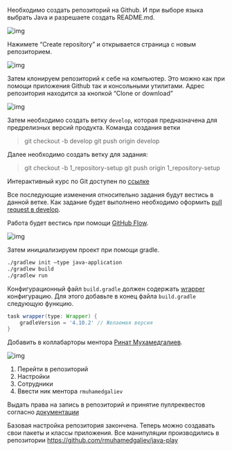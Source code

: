 Необходимо создать репозиторий на Github. И при выборе языка выбрать Java и разрешаете создать README.md.


![img](https://media.githubusercontent.com/media/rmuhamedgaliev-mkdev/quest-static/master/s_3A115BA58734691B1302BD91AB4772A86C50A833094189F3EF82362B5514A161_1519463776248_Create%2Ba%2BNew%2BRepository%2B2018-02-24%2B12-14-05.png)


Нажимете “Create repository” и открывается страница с новым репозиторием. 


![img](https://media.githubusercontent.com/media/rmuhamedgaliev-mkdev/quest-static/master/s_3A115BA58734691B1302BD91AB4772A86C50A833094189F3EF82362B5514A161_1519463970456_rmuhamedgalievjava-play%2B2018-02-24%2B12-19-17.png)


Затем клонируем репозиторий к себе на компьютер. Это можно как при помощи приложения Github так и консольными утилитами.
Адрес репозитория находится за кнопкой “Clone or download”


![img](https://media.githubusercontent.com/media/rmuhamedgaliev-mkdev/quest-static/master/s_3A115BA58734691B1302BD91AB4772A86C50A833094189F3EF82362B5514A161_1519464411089_rmuhamedgalievjava-play%2B2018-02-24%2B12-25-07.png)


Затем необходимо создать ветку `develop`, которая предназначена для предрелизных версий продукта. Команда создания ветки 


> git checkout -b develop
> git push origin develop


Далее необходимо создать ветку для задания:


> git checkout -b 1_repository-setup
> git push origin 1_repository-setup


Интерактивный курс по Git доступен по [ссылке](https://try.github.io/levels/1/challenges/1)


Все последующие изменения относительно задания будут вестись в данной ветке. Как задание будет выполнено необходимо оформить [pull request в develop](https://help.github.com/articles/about-pull-requests/). 


Работа будет вестись при помощи [GitHub Flow](https://habr.com/post/189046/).


![img](https://media.githubusercontent.com/media/rmuhamedgaliev-mkdev/quest-static/master/s_3A115BA58734691B1302BD91AB4772A86C50A833094189F3EF82362B5514A161_1519465040548_tty.gif)


Затем инициализируем проект при помощи gradle.


```bash
./gradlew init —type java-application
./gradlew build
./gradlew run
```


Конфигурационный файл `build.gradle` должен содержать [wrapper](https://docs.gradle.org/current/userguide/gradle_wrapper.html) конфигурацию. Для этого добавьте в конец файла `build.gradle` следующую функцию.


```groovy
task wrapper(type: Wrapper) {
    gradleVersion = '4.10.2' // Желаемая версия
}
```


Добавить в коллабарторы ментора [Ринат Мухамедгалиев](https://github.com/rmuhamedgaliev). 


![img](https://media.githubusercontent.com/media/rmuhamedgaliev-mkdev/quest-static/master/Monosnap%202018-04-05%2023-40-01.png)


1. Перейти в репозиторий
2. Настройки
3. Сотрудники
4. Ввести ник ментора `rmuhamedgaliev`


Выдать права на запись в репозиторий и принятие пуллреквестов согласно [документации](https://help.github.com/articles/permission-levels-for-a-user-account-repository/#collaborator-access-on-a-repository-owned-by-a-user-account)


Базовая настройка репозитория закончена. Теперь можно создавать свои пакеты и классы приложения.
Все манипуляции производились в репозитории https://github.com/rmuhamedgaliev/java-play